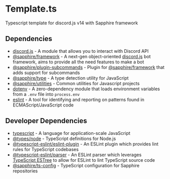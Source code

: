 # Template.ts
 Typescript template for discord.js v14 with Sapphire framework

## Dependencies
- [discord.js](https://discord.js.org) - A module that allows you to interact with Discord API
- [@sapphire/framework](https://www.sapphirejs.dev) - A next-gen object-oriented [discord.js](https://discord.js.org) bot framework, aims to provide all the need features to make a bot
- [@sapphire/plugin-subcommands](https://www.npmjs.com/package/@sapphire/plugin-subcommands) - Plugin for [@sapphire/framework](https://www.sapphirejs.dev) that adds support for subcommands
- [@sapphire/type](https://www.npmjs.com/package/@sapphire/type) - A type detection utility for JavaScript
- [@sapphire/utilities](https://www.npmjs.com/package/@sapphire/utilities) - Common utilities for Javascript projects
- [dotenv](https://www.npmjs.com/package/dotenv) - A zero-dependency module that loads environment variables from a `.env` file into `process.env`
- [eslint](https://eslint.org) - A tool for identifying and reporting on patterns found in ECMAScript/JavaScript code

## Developer Dependencies
- [typescript](https://www.typescriptlang.org) - A language for application-scale JavaScript
- [@types/node](https://www.npmjs.com/package/@types/node) - TypeScript definitions for Node.js
- [@typescript-eslint/eslint-plugin](https://www.npmjs.com/package/@typescript-eslint/eslint-plugin) - An ESLint plugin which provides lint rules for TypeScript codebases
- [@typescript-eslint/parser](https://www.npmjs.com/package/@typescript-eslint/parser) - An ESLint parser which leverages [TypeScript ESTree](https://github.com/typescript-eslint/typescript-eslint/tree/main/packages/typescript-estree) to allow for ESLint to lint TypeScript source code
- [@sapphire/ts-config](https://www.npmjs.com/package/@sapphire/ts-config) - TypeScript configuration for Sapphire repositories